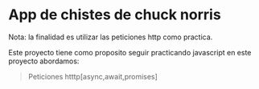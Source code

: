 # App de chistes de chuck norris

Nota: la finalidad es utilizar las peticiones http como practica.

Este proyecto tiene como proposito seguir practicando javascript
en este proyecto abordamos:

> Peticiones htttp[async,await,promises]
